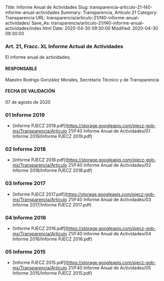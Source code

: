Title: Informe Anual de Actividades
Slug: transparencia-articulo-21-f40-informe-anual-actividades
Summary: Transparencia, Artículo 21
Category: Transparencia
URL: transparencia/articulo-21/f40-informe-anual-actividades/
Save_As: transparencia/articulo-21/f40-informe-anual-actividades/index.html
Date: 2020-04-30 09:30:00
Modified: 2020-04-30 09:30:00


### Art. 21, Fracc. XL Informe Actual de Actividades

El informe anual de actividades;

#### RESPONSABLE

Maestro Rodrigo González Morales, Secretario Técnico y de Transparencia

#### FECHA DE VALIDACIÓN

07 de agosto de 2020


### 01 Informe 2019


* [Informe PJECZ 2019.pdf](https://storage.googleapis.com/pjecz-gob-mx/Transparencia/Artículo 21/F40 Informe Anual de Actividades/01 Informe 2019/Informe PJECZ 2019.pdf)


### 02 Informe 2018


* [Informe PJECZ 2018.pdf](https://storage.googleapis.com/pjecz-gob-mx/Transparencia/Artículo 21/F40 Informe Anual de Actividades/02 Informe 2018/Informe PJECZ 2018.pdf)


### 03 Informe 2017


* [Informe PJECZ 2017.pdf](https://storage.googleapis.com/pjecz-gob-mx/Transparencia/Artículo 21/F40 Informe Anual de Actividades/03 Informe 2017/Informe PJECZ 2017.pdf)


### 04 Informe 2016


* [Informe PJECZ 2016.pdf](https://storage.googleapis.com/pjecz-gob-mx/Transparencia/Artículo 21/F40 Informe Anual de Actividades/04 Informe 2016/Informe PJECZ 2016.pdf)


### 05 Informe 2015


* [Informe PJECZ 2015.pdf](https://storage.googleapis.com/pjecz-gob-mx/Transparencia/Artículo 21/F40 Informe Anual de Actividades/05 Informe 2015/Informe PJECZ 2015.pdf)


